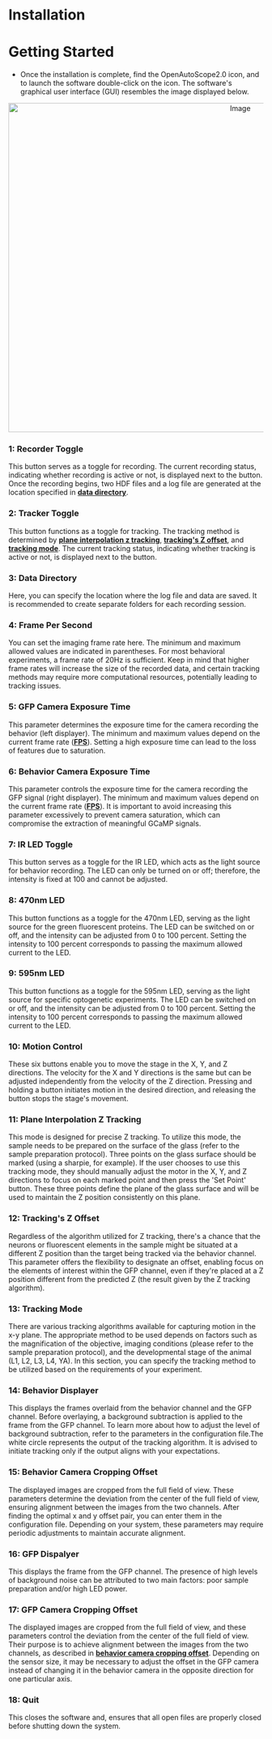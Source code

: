# Installation

# Getting Started

- Once the installation is complete, find the OpenAutoScope2.0 icon, and to launch the software double-click on the icon.
  The software's graphical user interface (GUI) resembles the image displayed below.
  
<p align="center">
  <img src="https://github.com/mtorkashvand/compact-flourescent-microscope/assets/31863323/b4e17906-7630-4475-9443-ec367f55f1e9" alt="Image" width="900" height="650">
</p>

<a name="1"></a>
### 1: Recorder Toggle
This button serves as a toggle for recording. The current recording status, indicating whether recording is active or not, is displayed next to the button.
Once the recording begins, two HDF files and a log file are generated at the location specified in [__data directory__](#3).
<a name="2"></a>
### 2: Tracker Toggle
This button functions as a toggle for tracking. The tracking method is determined by [__plane interpolation z tracking__](#11),
[__tracking's Z offset__](#12), and [__tracking mode__](#13).
The current tracking status, indicating whether tracking is active or not, is displayed next to the button.
<a name="3"></a>
### 3: Data Directory
Here, you can specify the location where the log file and data are saved. It is recommended to create separate folders for each recording session.
<a name="4"></a>
### 4: Frame Per Second
You can set the imaging frame rate here. The minimum and maximum allowed values are indicated in parentheses. For most behavioral experiments, a frame rate of 20Hz is sufficient.
Keep in mind that higher frame rates will increase the size of the recorded data, and certain tracking methods may require more computational resources,
potentially leading to tracking issues.
<a name="5"></a>
### 5: GFP Camera Exposure Time
This parameter determines the exposure time for the camera recording the behavior (left displayer). The minimum and maximum values depend on the current frame rate
([__FPS__](#4)). Setting a high exposure time can lead to the loss of features due to saturation.
<a name="6"></a>
### 6: Behavior Camera Exposure Time
This parameter controls the exposure time for the camera recording the GFP signal (right displayer). The minimum and maximum values depend on the current frame rate
([__FPS__](#4)). It is important to avoid increasing this parameter excessively to prevent camera saturation, which can compromise the extraction of meaningful GCaMP signals.
<a name="7"></a>
### 7: IR LED Toggle
This button serves as a toggle for the IR LED, which acts as the light source for behavior recording.
The LED can only be turned on or off; therefore, the intensity is fixed at 100 and cannot be adjusted.
<a name="8"></a>
### 8: 470nm LED
This button functions as a toggle for the 470nm LED, serving as the light source for the green fluorescent proteins. The LED can be switched on or off,
and the intensity can be adjusted from 0 to 100 percent. Setting the intensity to 100 percent corresponds to passing the maximum allowed current to the LED.
<a name="9"></a>
### 9: 595nm LED
This button functions as a toggle for the 595nm LED, serving as the light source for specific optogenetic experiments. The LED can be switched on or off,
and the intensity can be adjusted from 0 to 100 percent. Setting the intensity to 100 percent corresponds to passing the maximum allowed current to the LED.
<a name="10"></a>
### 10: Motion Control
These six buttons enable you to move the stage in the X, Y, and Z directions. The velocity for the X and Y directions is the same but can be adjusted
independently from the velocity of the Z direction. Pressing and holding a button initiates motion in the desired direction, and releasing the button stops the stage's movement.
<a name="11"></a>
### 11: Plane Interpolation Z Tracking
This mode is designed for precise Z tracking. To utilize this mode, the sample needs to be prepared on the surface of the glass (refer to the sample preparation protocol).
Three points on the glass surface should be marked (using a sharpie, for example). If the user chooses to use this tracking mode, they should manually adjust the motor
in the X, Y, and Z directions to focus on each marked point and then press the 'Set Point' button. These three points define the plane of the glass surface and will be
used to maintain the Z position consistently on this plane.
<a name="12"></a>
### 12: Tracking's Z Offset
Regardless of the algorithm utilized for Z tracking, there's a chance that the neurons or fluorescent elements in the sample might be situated at a different Z position
than the target being tracked via the behavior channel. This parameter offers the flexibility to designate an offset, enabling focus on the elements of interest within the GFP
channel, even if they're placed at a Z position different from the predicted Z (the result given by the Z tracking algorithm).
<a name="13"></a>
### 13: Tracking Mode
There are various tracking algorithms available for capturing motion in the x-y plane. The appropriate method to be used depends on factors such as the magnification of the
objective, imaging conditions (please refer to the sample preparation protocol), and the developmental stage of the animal (L1, L2, L3, L4, YA). In this section,
you can specify the tracking method to be utilized based on the requirements of your experiment.
<a name="14"></a>
### 14: Behavior Displayer
This displays the frames overlaid from the behavior channel and the GFP channel. Before overlaying, a background subtraction is applied to the frame from the GFP channel.
To learn more about how to adjust the level of background subtraction, refer to the parameters in the configuration file.The white circle represents the output of the tracking
algorithm. It is advised to initiate tracking only if the output aligns with your expectations.
<a name="15"></a>
### 15: Behavior Camera Cropping Offset
The displayed images are cropped from the full field of view. These parameters determine the deviation from the center of the full field of view, ensuring alignment between
the images from the two channels. After finding the optimal x and y offset pair, you can enter them in the configuration file. Depending on your system, these parameters may
require periodic adjustments to maintain accurate alignment.
<a name="16"></a>
### 16: GFP Dispalyer
This displays the frame from the GFP channel. The presence of high levels of background noise can be attributed to two main factors: poor sample preparation and/or high LED power.
<a name="17"></a>
### 17: GFP Camera Cropping Offset
The displayed images are cropped from the full field of view, and these parameters control the deviation from the center of the full field of view. Their purpose is to achieve
alignment between the images from the two channels, as described in [__behavior camera cropping offset__](#15). Depending on the sensor size, it may be necessary to adjust the offset in the GFP camera instead
of changing it in the behavior camera in the opposite direction for one particular axis.
<a name="18"></a>
### 18: Quit
This closes the software and, ensures that all open files are properly closed before shutting down the system.
